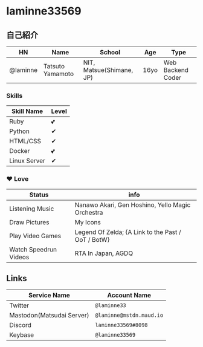 # laminne33569

## 自己紹介
| HN | Name | School | Age |  Type |
| ---- | ----- | ----- | ---- | --- |
| @laminne | Tatsuto Yamamoto | NIT, Matsue(Shimane, JP) | 16yo |  Web Backend Coder |

### Skills
| Skill Name | Level |
| --- | --- |
| Ruby | 💕 |
| Python | ✔ |
| HTML/CSS | ✔ |
| Docker | 💕 |
| Linux Server| ✔ |

### ❤ Love

| Status | info |
| --- | --- |
| Listening Music | Nanawo Akari, Gen Hoshino, Yello Magic Orchestra |
| Draw Pictures | My Icons |
| Play Video Games | Legend Of Zelda; {A Link to the Past / OoT / BotW} |
| Watch Speedrun Videos | RTA In Japan, AGDQ |

## Links
| Service Name | Account Name |
| --- | --- |
| Twitter | `@laminne33` |
| Mastodon(Matsudai Server) | `@laminne@mstdn.maud.io` |
| Discord | `laminne33569#8098` |
| Keybase | `@laminne33569` |

